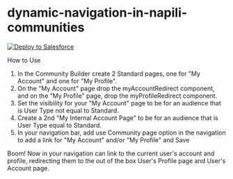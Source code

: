 # dynamic-navigation-in-napili-communities

<a href="https://githubsfdeploy.herokuapp.com?owner=meighan&repo=dynamic-navigation-in-napili-communities">
  <img alt="Deploy to Salesforce"
       src="https://raw.githubusercontent.com/afawcett/githubsfdeploy/master/src/main/webapp/resources/img/deploy.png">
</a>

How to Use
1.  In the Community Builder create 2 Standard pages, one for "My Account" and one for "My Profile".  
2. On the "My Account" page drop the myAccountRedirect component, and on the "My Profile" page, drop the myProfileRedirect component. 
3. Set the visibility for your "My Account" page to be for an audience that is User Type not equal to Standard.
4. Create a 2nd "My Internal Account Page" to be for an audience that is User Type equal to Standard.
5. In your navigation bar, add use Community page option in the navigation to add a link for "My Account" and/or "My Profile" and Save

Boom! Now in your navigation can link to the current user's account and profile, redirecting them to the out of the box User's Profile page and User's Account page.
